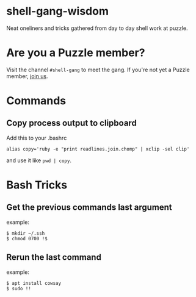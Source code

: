 # shell-gang-wisdom

Neat oneliners and tricks gathered from day to day shell work at puzzle.

# Are you a Puzzle member?

Visit the channel `#shell-gang` to meet the gang. If you're not yet a Puzzle member, [join us](https://www.puzzle.ch/de/ueber-uns/stellen).

# Commands

## Copy process output to clipboard

Add this to your .bashrc

    alias copy='ruby -e "print readlines.join.chomp" | xclip -sel clip'

and use it like `pwd | copy`.

# Bash Tricks
## Get the previous commands last argument
example:
```
$ mkdir ~/.ssh
$ chmod 0700 !$
```
## Rerun the last command
example:
```
$ apt install cowsay
$ sudo !!
```
